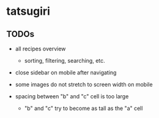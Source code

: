 # tatsugiri

## TODOs
- all recipes overview
    - sorting, filtering, searching, etc.

- close sidebar on mobile after navigating
- some images do not stretch to screen width on mobile

- spacing between "b" and "c" cell is too large
    - "b" and "c" try to become as tall as the "a" cell